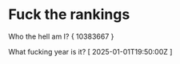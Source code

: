 # Fuck the rankings

Who the hell am I?
{ 10383667 }

What fucking year is it?
[ 2025-01-01T19:50:00Z ]
